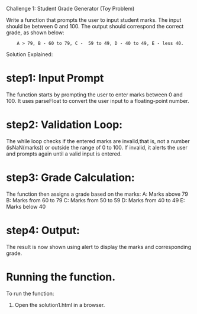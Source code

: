Challenge 1: Student Grade Generator (Toy Problem)

Write a function that prompts the user to input student marks. The input should be between 0 and 100. The output should correspond the correct grade, as shown below: 

        A > 79, B - 60 to 79, C -  59 to 49, D - 40 to 49, E - less 40.

Solution Explained:
# step1: Input Prompt
The function starts by prompting the user to enter marks between 0 and 100. 
It uses parseFloat to convert the user input to a floating-point number.

# step2: Validation Loop:
The while loop checks if the entered marks are invalid,that is, not a number (isNaN(marks)) or outside the range of 0 to 100.
If invalid, it alerts the user and prompts again until a valid input is entered.

# step3: Grade Calculation:
The function then assigns a grade based on the marks:
A: Marks above 79
B: Marks from 60 to 79
C: Marks from 50 to 59
D: Marks from 40 to 49
E: Marks below 40

# step4: Output:
The result is now shown using alert to display the marks and corresponding grade.

# Running the function. 
 To run the function:
 1. Open the solution1.html in a browser.
 
